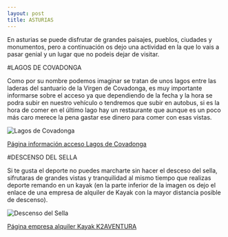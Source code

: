 ```yaml
---
layout: post
title: ASTURIAS
---
```



En asturias se puede disfrutar de grandes paisajes, pueblos, ciudades y monumentos, pero a continuación os dejo una actividad en la que lo vais a pasar genial y un lugar que no podeis dejar de visitar.

#LAGOS DE COVADONGA

Como por su nombre podemos imaginar se tratan de unos lagos entre las laderas del santuario de la Virgen de Covadonga, es muy importante informarse sobre el acceso ya que dependiendo de la fecha y la hora se podra subir en nuestro vehículo o tendremos que subir en autobus, si es la hora de comer en el último lago hay un restaurante que aunque es un poco más caro merece la pena gastar ese dinero para comer con esas vistas.

![Lagos de Covadonga]({{site.baseurl}}/images/LagosCovadonga.jpg)

[Página información acceso Lagos de Covadonga](https://guiadeasturias.com/informacion-de-acceso-a-los-lagos-de-covadonga/)

#DESCENSO DEL SELLA

Si te gusta el deporte no puedes marcharte sin hacer el desceso del sella, sifrutaras de grandes vistas y tranquilidad al mismo tiempo que realizas deporte remando en un kayak (en la parte inferior de la imagen os dejo el enlace de una empresa de alquiler de Kayak con la mayor distancia posible de descenso).

![Descenso del Sella]({{site.baseurl}}/images/DescensoSella.jpg)

[Página empresa alquiler Kayak K2AVENTURA](https://www.k2aventura.com/descenso-rio-sella/)
